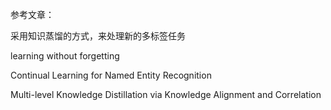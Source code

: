 参考文章：

采用知识蒸馏的方式，来处理新的多标签任务

learning without forgetting

Continual Learning for Named Entity Recognition

Multi-level Knowledge Distillation via Knowledge Alignment and Correlation